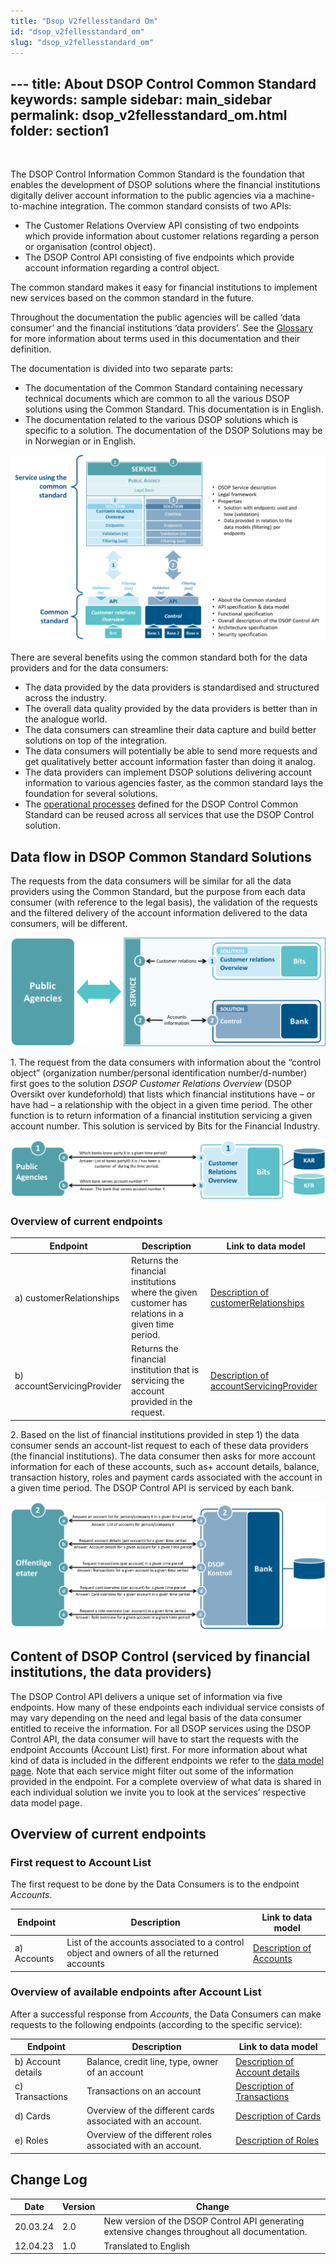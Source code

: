 ```yaml
---
title: "Dsop V2fellesstandard Om"
id: "dsop_v2fellesstandard_om"
slug: "dsop_v2fellesstandard_om"
---
```


﻿---
title: About DSOP Control Common Standard
keywords: sample
sidebar: main_sidebar
permalink: dsop_v2fellesstandard_om.html
folder: section1
---

<br>

The DSOP Control Information Common Standard is the foundation that enables the development of DSOP solutions where the 
financial institutions digitally deliver account information to the public agencies via a machine-to-machine integration. 
The common standard consists of two APIs:

- The Customer Relations Overview API consisting of two endpoints which provide information about customer relations regarding a person or organisation (control object).
- The DSOP Control API consisting of five endpoints which provide account information regarding a control object.

The common standard makes it easy for financial institutions to implement new services based on the common standard in 
the future.

Throughout the documentation the public agencies will be called ‘data consumer’ and the financial institutions ‘data 
providers’. See the [Glossary](https://dokumentasjon.dsop.no/dsop_v2fellesstandard_glossary.html) for more information 
about terms used in this documentation and their definition.

The documentation is divided into two separate parts:
- The documentation of the Common Standard containing necessary technical documents which are common to all the various DSOP solutions using the Common Standard. This documentation is in English.
- The documentation related to the various DSOP solutions which is specific to a solution. The documentation of the DSOP Solutions may be in Norwegian or in English.

[![alt text](images/fellesstandard_01-1.png)](images/fellesstandard_01-1.png)

There are several benefits using the common standard both for the data providers and for the data consumers:

- The data provided by the data providers is standardised and structured across the industry. 
- The overall data quality provided by the data providers is better than in the analogue world. 
- The data consumers can streamline their data capture and build better solutions on top of the integration. 
- The data consumers will potentially be able to send more requests and get qualitatively better account information faster than doing it analog. 
- The data providers can implement DSOP solutions delivering account information to various agencies faster, as the common standard lays the foundation for several solutions.
- The [operational processes](https://dokumentasjon.dsop.no/dsop_v2fellesstandard_operational_processes.html) defined for the DSOP Control Common Standard can be reused across all services that use the DSOP Control solution.



## Data flow in DSOP Common Standard Solutions

The requests from the data consumers will be similar for all the data providers using the Common Standard, but the 
purpose from each data consumer (with reference to the legal basis), the validation of the requests and the filtered 
delivery of the account information delivered to the data consumers, will be different.

[![alt text](images/fellesstandard_01-2.png)](images/fellesstandard_01-2.png)

&#8291;1. The request from the data consumers with information about the “control object” (organization number/personal identification number/d-number) first goes to the solution *DSOP Customer Relations Overview* (DSOP Oversikt over kundeforhold) that lists which financial institutions have – or have had – a relationship with the object in a given time period. The other function is to return information of a financial institution servicing a given account number. This solution is serviced by Bits for the Financial Industry.

[![alt text](images/fellesstandard_01-3.png)](images/fellesstandard_01-3.png)


### Overview of current endpoints

| Endpoint                    | Description                                                                                       | Link to data model                                                                                                           |
|-----------------------------|---------------------------------------------------------------------------------------------------|------------------------------------------------------------------------------------------------------------------------------|
| a) customerRelationships    | Returns the financial institutions where the given customer has relations in a given time period. | [Description of customerRelationships](https://dokumentasjon.dsop.no/dsop_v2fellesstandard_customerrelationships.html)       |
| b) accountServicingProvider | Returns the financial institution that is servicing the account provided in the request.          | [Description of accountServicingProvider](https://dokumentasjon.dsop.no/dsop_v2fellesstandard_accountservicingprovider.html) |


&#8291;2. Based on the list of financial institutions provided in step 1) the data consumer sends an account-list request to each of these data providers (the financial institutions). The data consumer then asks for more account information for each of these accounts, such as+ account details, balance, transaction history, roles and payment cards associated with the account in a given time period. The DSOP Control API is serviced by each bank.

[![alt text](images/fellesstandard_01-4.png)](images/fellesstandard_01-4.png)


## Content of DSOP Control (serviced by financial institutions, the data providers)

The DSOP Control API delivers a unique set of information via five endpoints. How many of these endpoints each individual 
service consists of may vary depending on the need and legal basis of the data consumer entitled to receive the information. 
For all DSOP services using the DSOP Control API, the data consumer will have to start the requests with the endpoint 
Accounts (Account List) first. For more information about what kind of data is included in the different endpoints we 
refer to the [data model page](https://dokumentasjon.dsop.no/dsop_v2fellesstandard_datamodel.html). Note that each 
service might filter out some of the information provided in the endpoint. For a complete overview of what data is 
shared in each individual solution we invite you to look at the services’ respective data model page.


## Overview of current endpoints


### First request to Account List

The first request to be done by the Data Consumers is to the endpoint *Accounts*.

| Endpoint    | Description                                                                                 | Link to data model                                                                                       |
|-------------|---------------------------------------------------------------------------------------------|----------------------------------------------------------------------------------------------------------|
| a) Accounts | List of the accounts associated to a control object and owners of all the returned accounts | [Description of Accounts](https://dokumentasjon.dsop.no/dsop_v2fellesstandard_accounts.html)             |

### Overview of available endpoints after Account List

After a successful response from *Accounts*, the Data Consumers can make requests to the following endpoints (according to the specific service):

| Endpoint           | Description                                                                                 | Link to data model                                                                                        |
|--------------------|---------------------------------------------------------------------------------------------|-----------------------------------------------------------------------------------------------------------|
| b) Account details | Balance, credit line, type, owner of an account                                             | [Description of Account details](https://dokumentasjon.dsop.no/dsop_v2fellesstandard_accountdetails.html) |
| c) Transactions    | Transactions on an account                                                                  | [Description of Transactions](https://dokumentasjon.dsop.no/dsop_v2fellesstandard_transactions.html)      |
| d) Cards           | Overview of the different cards associated with an account.                                 | [Description of Cards](https://dokumentasjon.dsop.no/dsop_v2fellesstandard_cards.html)                    |
| e) Roles           | Overview of the different roles associated with an account.                                 | [Description of Roles](https://dokumentasjon.dsop.no/dsop_v2fellesstandard_roles.html)                    |



## Change Log

| Date     | Version | Change                                                                                         |
|----------|---------|------------------------------------------------------------------------------------------------|
| 20.03.24 | 2.0     | New version of the DSOP Control API generating extensive changes throughout all documentation. |
| 12.04.23 | 1.0     | Translated to English                                                                          |

